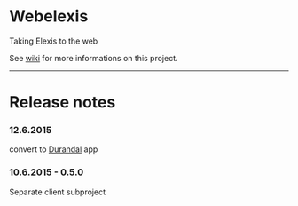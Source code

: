 Webelexis
=============

Taking Elexis to the web

See [wiki](http://github.com/rgwch/webelexis/wiki) for more informations on this project.

-----
Release notes
=============

### 12.6.2015

convert to [Durandal](http://durandaljs.com) app

### 10.6.2015 - 0.5.0

Separate client subproject

